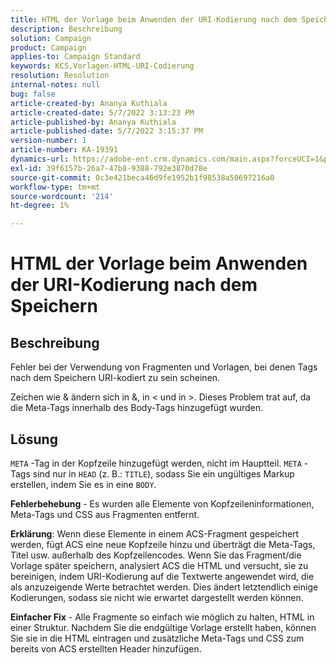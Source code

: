 ```yaml
---
title: HTML der Vorlage beim Anwenden der URI-Kodierung nach dem Speichern
description: Beschreibung
solution: Campaign
product: Campaign
applies-to: Campaign Standard
keywords: KCS,Vorlagen-HTML-URI-Codierung
resolution: Resolution
internal-notes: null
bug: false
article-created-by: Ananya Kuthiala
article-created-date: 5/7/2022 3:13:23 PM
article-published-by: Ananya Kuthiala
article-published-date: 5/7/2022 3:15:37 PM
version-number: 1
article-number: KA-19391
dynamics-url: https://adobe-ent.crm.dynamics.com/main.aspx?forceUCI=1&pagetype=entityrecord&etn=knowledgearticle&id=1e20da38-18ce-ec11-a7b5-0022480a8e40
exl-id: 39f6157b-26a7-47b8-9388-792e3870d78e
source-git-commit: 0c3e421beca46d9fe1952b1f98538a50697216a0
workflow-type: tm+mt
source-wordcount: '214'
ht-degree: 1%

---
```


# HTML der Vorlage beim Anwenden der URI-Kodierung nach dem Speichern

## Beschreibung


Fehler bei der Verwendung von Fragmenten und Vorlagen, bei denen Tags nach dem Speichern URI-kodiert zu sein scheinen.

Zeichen wie &amp; ändern sich in &amp;, in &lt; und in >. Dieses Problem trat auf, da die Meta-Tags innerhalb des Body-Tags hinzugefügt wurden.


## Lösung


`META` -Tag in der Kopfzeile hinzugefügt werden, nicht im Hauptteil. `META` -Tags sind nur in `HEAD` (z. B.: `TITLE`), sodass Sie ein ungültiges Markup erstellen, indem Sie es in eine `BODY`.



<b>Fehlerbehebung</b> - Es wurden alle Elemente von Kopfzeileninformationen, Meta-Tags und CSS aus Fragmenten entfernt.

<b>Erklärung</b>: Wenn diese Elemente in einem ACS-Fragment gespeichert werden, fügt ACS eine neue Kopfzeile hinzu und überträgt die Meta-Tags, Titel usw. außerhalb des Kopfzeilencodes. Wenn Sie das Fragment/die Vorlage später speichern, analysiert ACS die HTML und versucht, sie zu bereinigen, indem URI-Kodierung auf die Textwerte angewendet wird, die als anzuzeigende Werte betrachtet werden. Dies ändert letztendlich einige Kodierungen, sodass sie nicht wie erwartet dargestellt werden können.

<b>Einfacher Fix</b> - Alle Fragmente so einfach wie möglich zu halten, HTML in einer Struktur. Nachdem Sie die endgültige Vorlage erstellt haben, können Sie sie in die HTML eintragen und zusätzliche Meta-Tags und CSS zum bereits von ACS erstellten Header hinzufügen.
